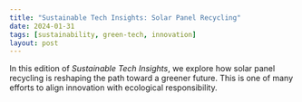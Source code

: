 ```yaml
---
title: "Sustainable Tech Insights: Solar Panel Recycling"
date: 2024-01-31
tags: [sustainability, green-tech, innovation]
layout: post
---
```


In this edition of *Sustainable Tech Insights*, we explore how solar panel recycling is reshaping the path toward a greener future. This is one of many efforts to align innovation with ecological responsibility.
